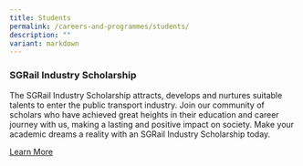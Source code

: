 ```yaml
---
title: Students
permalink: /careers-and-programmes/students/
description: ""
variant: markdown
---
```

### SGRail Industry Scholarship

The SGRail Industry Scholarship attracts, develops and nurtures suitable talents to enter the public transport industry. Join our community of scholars who have achieved great heights in their education and career journey with us, making a lasting and positive impact on society. Make your academic dreams a reality with an SGRail Industry Scholarship today.

[Learn More](https://brightsparks.com.sg/profile/sgrail/scholarship.php)